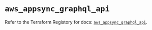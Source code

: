 # `aws_appsync_graphql_api`

Refer to the Terraform Registory for docs: [`aws_appsync_graphql_api`](https://www.terraform.io/docs/providers/aws/r/appsync_graphql_api).
